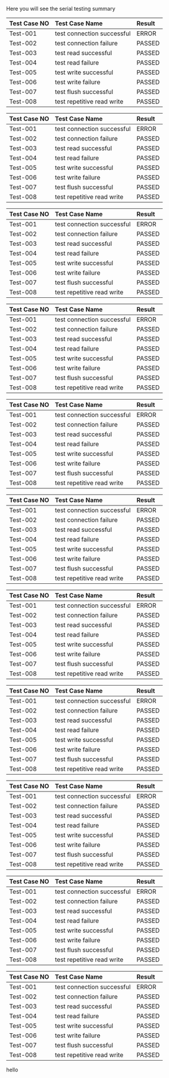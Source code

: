 Here you will see the serial testing summary

| Test Case NO   | Test Case Name             | Result   |
|:---------------|:---------------------------|:---------|
| Test-001       | test connection successful | ERROR    |
| Test-002       | test connection failure    | PASSED   |
| Test-003       | test read successful       | PASSED   |
| Test-004       | test read failure          | PASSED   |
| Test-005       | test write successful      | PASSED   |
| Test-006       | test write failure         | PASSED   |
| Test-007       | test flush successful      | PASSED   |
| Test-008       | test repetitive read write | PASSED   |

| Test Case NO   | Test Case Name             | Result   |
|:---------------|:---------------------------|:---------|
| Test-001       | test connection successful | ERROR    |
| Test-002       | test connection failure    | PASSED   |
| Test-003       | test read successful       | PASSED   |
| Test-004       | test read failure          | PASSED   |
| Test-005       | test write successful      | PASSED   |
| Test-006       | test write failure         | PASSED   |
| Test-007       | test flush successful      | PASSED   |
| Test-008       | test repetitive read write | PASSED   |

| Test Case NO   | Test Case Name             | Result   |
|:---------------|:---------------------------|:---------|
| Test-001       | test connection successful | ERROR    |
| Test-002       | test connection failure    | PASSED   |
| Test-003       | test read successful       | PASSED   |
| Test-004       | test read failure          | PASSED   |
| Test-005       | test write successful      | PASSED   |
| Test-006       | test write failure         | PASSED   |
| Test-007       | test flush successful      | PASSED   |
| Test-008       | test repetitive read write | PASSED   |

| Test Case NO   | Test Case Name             | Result   |
|:---------------|:---------------------------|:---------|
| Test-001       | test connection successful | ERROR    |
| Test-002       | test connection failure    | PASSED   |
| Test-003       | test read successful       | PASSED   |
| Test-004       | test read failure          | PASSED   |
| Test-005       | test write successful      | PASSED   |
| Test-006       | test write failure         | PASSED   |
| Test-007       | test flush successful      | PASSED   |
| Test-008       | test repetitive read write | PASSED   |

| Test Case NO   | Test Case Name             | Result   |
|:---------------|:---------------------------|:---------|
| Test-001       | test connection successful | ERROR    |
| Test-002       | test connection failure    | PASSED   |
| Test-003       | test read successful       | PASSED   |
| Test-004       | test read failure          | PASSED   |
| Test-005       | test write successful      | PASSED   |
| Test-006       | test write failure         | PASSED   |
| Test-007       | test flush successful      | PASSED   |
| Test-008       | test repetitive read write | PASSED   |

| Test Case NO   | Test Case Name             | Result   |
|:---------------|:---------------------------|:---------|
| Test-001       | test connection successful | ERROR    |
| Test-002       | test connection failure    | PASSED   |
| Test-003       | test read successful       | PASSED   |
| Test-004       | test read failure          | PASSED   |
| Test-005       | test write successful      | PASSED   |
| Test-006       | test write failure         | PASSED   |
| Test-007       | test flush successful      | PASSED   |
| Test-008       | test repetitive read write | PASSED   |

| Test Case NO   | Test Case Name             | Result   |
|:---------------|:---------------------------|:---------|
| Test-001       | test connection successful | ERROR    |
| Test-002       | test connection failure    | PASSED   |
| Test-003       | test read successful       | PASSED   |
| Test-004       | test read failure          | PASSED   |
| Test-005       | test write successful      | PASSED   |
| Test-006       | test write failure         | PASSED   |
| Test-007       | test flush successful      | PASSED   |
| Test-008       | test repetitive read write | PASSED   |

| Test Case NO   | Test Case Name             | Result   |
|:---------------|:---------------------------|:---------|
| Test-001       | test connection successful | ERROR    |
| Test-002       | test connection failure    | PASSED   |
| Test-003       | test read successful       | PASSED   |
| Test-004       | test read failure          | PASSED   |
| Test-005       | test write successful      | PASSED   |
| Test-006       | test write failure         | PASSED   |
| Test-007       | test flush successful      | PASSED   |
| Test-008       | test repetitive read write | PASSED   |

| Test Case NO   | Test Case Name             | Result   |
|:---------------|:---------------------------|:---------|
| Test-001       | test connection successful | ERROR    |
| Test-002       | test connection failure    | PASSED   |
| Test-003       | test read successful       | PASSED   |
| Test-004       | test read failure          | PASSED   |
| Test-005       | test write successful      | PASSED   |
| Test-006       | test write failure         | PASSED   |
| Test-007       | test flush successful      | PASSED   |
| Test-008       | test repetitive read write | PASSED   |

| Test Case NO   | Test Case Name             | Result   |
|:---------------|:---------------------------|:---------|
| Test-001       | test connection successful | ERROR    |
| Test-002       | test connection failure    | PASSED   |
| Test-003       | test read successful       | PASSED   |
| Test-004       | test read failure          | PASSED   |
| Test-005       | test write successful      | PASSED   |
| Test-006       | test write failure         | PASSED   |
| Test-007       | test flush successful      | PASSED   |
| Test-008       | test repetitive read write | PASSED   |

| Test Case NO   | Test Case Name             | Result   |
|:---------------|:---------------------------|:---------|
| Test-001       | test connection successful | ERROR    |
| Test-002       | test connection failure    | PASSED   |
| Test-003       | test read successful       | PASSED   |
| Test-004       | test read failure          | PASSED   |
| Test-005       | test write successful      | PASSED   |
| Test-006       | test write failure         | PASSED   |
| Test-007       | test flush successful      | PASSED   |
| Test-008       | test repetitive read write | PASSED   |

hello